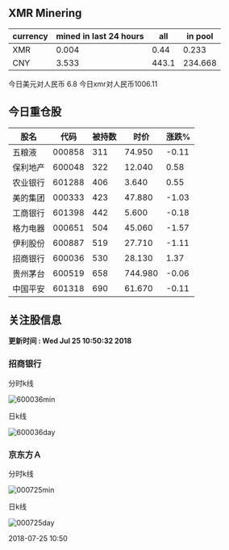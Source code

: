## XMR Minering

|currency|mined in last 24 hours|all|in pool|
|---|---|---|---|
|XMR|0.004|0.44|0.233|
|CNY|3.533|443.1|234.668|

今日美元对人民币 6.8	今日xmr对人民币1006.11


## 今日重仓股 

|股名|代码|被持数|时价|涨跌%|
|---|---|---|---|---|
|五粮液|000858|311|74.950|-0.11|
|保利地产|600048|322|12.040|0.58|
|农业银行|601288|406|3.640|0.55|
|美的集团|000333|423|47.880|-1.03|
|工商银行|601398|442|5.600|-0.18|
|格力电器|000651|504|45.060|-1.57|
|伊利股份|600887|519|27.710|-1.11|
|招商银行|600036|530|28.130|1.37|
|贵州茅台|600519|658|744.980|-0.06|
|中国平安|601318|690|61.670|-0.11|

## 关注股信息
**更新时间 : Wed Jul 25 10:50:32 2018**
### 招商银行 
分时k线

![600036min](http://image.sinajs.cn/newchart/min/n/sh600036.gif)

日k线

![600036day](http://image.sinajs.cn/newchart/daily/n/sh600036.gif)

### 京东方Ａ 
分时k线

![000725min](http://image.sinajs.cn/newchart/min/n/sz000725.gif)

日k线

![000725day](http://image.sinajs.cn/newchart/daily/n/sz000725.gif)

2018-07-25 10:50